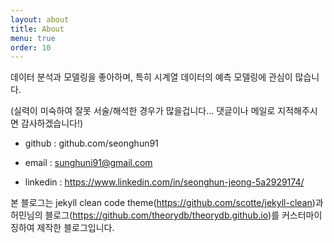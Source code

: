 ```yaml
---
layout: about
title: About
menu: true
order: 10
---
```


데이터 분석과 모델링을 좋아하며, 특히 시계열 데이터의 예측 모델링에 관심이 많습니다.

(실력이 미숙하여 잘못 서술/해석한 경우가 많을겁니다... 댓글이나 메일로 지적해주시면 감사하겠습니다!)



- github : github.com/seonghun91

- email : sunghuni91@gmail.com

- linkedin : https://www.linkedin.com/in/seonghun-jeong-5a2929174/

  

  

  

  

본 블로그는 jekyll clean code theme(https://github.com/scotte/jekyll-clean)과 허민님의 블로그(https://github.com/theorydb/theorydb.github.io)를 커스터마이징하여 제작한 블로그입니다.